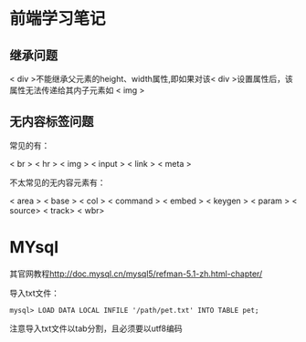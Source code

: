 # 前端学习笔记

## 继承问题
 < div >不能继承父元素的height、width属性,即如果对该< div >设置属性后，该属性无法传递给其内子元素如 < img >

## 无内容标签问题

常见的有：

< br > < hr > < img > < input > < link > < meta >

不太常见的无内容元素有：

< area > < base > < col > < command > < embed > < keygen >
< param > < source> < track> < wbr>


# MYsql
其官网教程<http://doc.mysql.cn/mysql5/refman-5.1-zh.html-chapter/>

导入txt文件：
```
mysql> LOAD DATA LOCAL INFILE '/path/pet.txt' INTO TABLE pet;
```

注意导入txt文件以tab分割，且必须要以utf8编码